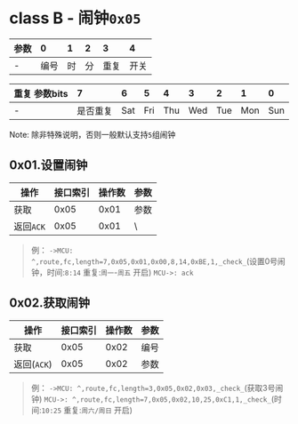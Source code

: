 # class B - 闹钟`0x05`


| 参数   | 0    | 1    | 2    | 3    | 4    |
| :--- | :--- | :--- | :--- | :--- | :--- |
| -    | 编号   | 时    | 分    | 重复   | 开关   |


| 重复 参数bits | 7    | 6    | 5    | 4    | 3    | 2    | 1    | 0    |
| :-------- | :--- | :--- | :--- | :--- | :--- | :--- | :--- | :--- |
| -         | 是否重复 | Sat  | Fri  | Thu  | Wed  | Tue  | Mon  | Sun  |

Note: 除非特殊说明，否则一般默认支持`5`组闹钟

## 0x01.设置闹钟

| 操作 | 接口索引 | 操作数  | 参数   |
| ---- | ---- | ---- | ---- |
| 获取 | 0x05 | 0x01 | 参数 |
| 返回`ACK` | 0x05 | 0x01 | \ |

> 例：
> `->MCU: ^,route,fc,length=7,0x05,0x01,0x00,8,14,0xBE,1,_check_`(设置0号闹钟，时间:`8:14` 重复:`周一`-`周五` 开启)
> `MCU->: ack`


## 0x02.获取闹钟

| 操作 | 接口索引 | 操作数  | 参数   |
| ---- | ---- | ---- | ---- |
| 获取 | 0x05 | 0x02 | 编号 |
| 返回(`ACK`) | 0x05 | 0x02 | 参数 |

> 例：
> `->MCU: ^,route,fc,length=3,0x05,0x02,0x03,_check_`(获取3号闹钟)
> `MCU->: ^,route,fc,length=7,0x05,0x02,10,25,0xC1,1,_check_`(时间:`10:25` 重复:`周六/周日` 开启)
